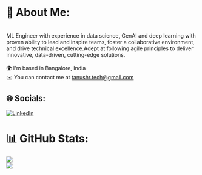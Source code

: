 # 💫 About Me:
<br>ML Engineer with experience in data science, GenAI and deep learning with proven ability to lead and inspire teams, foster a collaborative environment, and drive technical excellence.Adept at
following agile principles to deliver innovative, data-driven, cutting-edge solutions.<br><br>🌍 I'm based in Bangalore, India<br>✉️ You can contact me at tanushr.tech@gmail.com


## 🌐 Socials:
[![LinkedIn](https://img.shields.io/badge/LinkedIn-%230077B5.svg?logo=linkedin&logoColor=white)](https://www.linkedin.com/in/tanush-r-843b27216/) 

# 📊 GitHub Stats:
![](https://github-readme-streak-stats.herokuapp.com/?user=tanush-r&theme=dark&hide_border=false)<br/>
![](https://github-readme-stats.vercel.app/api/top-langs/?username=tanush-r&theme=dark&hide_border=false&include_all_commits=true&count_private=true&layout=compact)

<!-- Proudly created with GPRM ( https://gprm.itsvg.in ) -->
